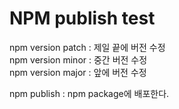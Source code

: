 # NPM publish test

npm version patch : 제일 끝에 버전 수정  
npm version minor : 중간 버전 수정  
npm version major : 앞에 버전 수정  
  
npm publish : npm package에 배포한다.